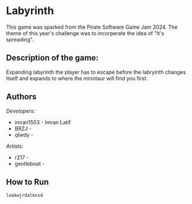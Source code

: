 # Labyrinth 
This game was sparked from the Pirate Software Game Jam 2024. The theme of this year's challenge was to incorperate the idea of "It's spreading". 

## Description of the game:
Expanding labyrinth the player has to escape before the labryinth changes itself and expands to where the minotaur will find you first. 

## Authors
*Developers:*
- imran1503 - Imran Latif 
- BRZJ -
- qlwdy -

*Artists:*
- r217 - 
- gentleboat -

## How to Run
    loakwjrdalknsd

## 
